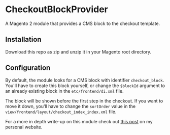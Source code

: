 # CheckoutBlockProvider
A Magento 2 module that provides a CMS block to the checkout template.

## Installation
Download this repo as zip and unzip it in your Magento root directory.

## Configuration
By default, the module looks for a CMS block with identifier `checkout_block`. You'll have to create this block yourself, or change the `$blockId` argument to an already existing block in the `etc/frontend/di.xml` file. 

The block will be shown before the first step in the checkout. If you want to move it down, you'll have to change the `sortOrder` value in the `view/frontend/layout/checkout_index_index.xml` file.

For a more in depth write-up on this module check out [this post](https://www.daanbeverdam.com/adding-a-static-cms-block-to-the-magento-2-checkout/) on my personal website.

